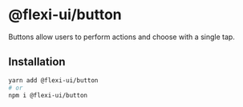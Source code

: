 # @flexi-ui/button

Buttons allow users to perform actions and choose with a single tap.

## Installation

```sh
yarn add @flexi-ui/button
# or
npm i @flexi-ui/button
```
